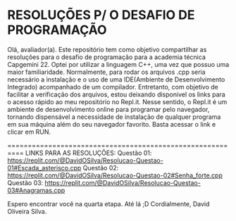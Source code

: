 # RESOLUÇÕES P/ O DESAFIO DE PROGRAMAÇÃO

Olá, avaliador(a).
Este repositório tem como objetivo compartilhar as resoluções para o desafio de programação para a academia técnica Capgemini 22. Optei por utilizar a linguagem C++, uma vez que possuo uma maior familiaridade. Normalmente, para rodar os arquivos .cpp seria necessário a instalação e o uso de uma IDE(Ambiente de Desenvolvimento Integrado) acompanhado de um compilador.
Entretanto, com objetivo de facilitar a verificação dos arquivos, estou deixando disponivel os links para o acesso rápido ao meu repositório no Repl.it. Nesse sentido, o Repl.it é um ambiente de desenvolvimento online para programar pelo navegador, tornando dispensável a necessidade de instalação de qualquer programa em sua máquina além do seu navegador favorito. Basta acessar o link e clicar em RUN.

==========================================================
LINKS PARA AS RESOLUÇÕES:
Questão 01: https://replit.com/@DavidOSilva/Resolucao-Questao-01#Escada_asterisco.cpp
Questão 02: https://replit.com/@DavidOSilva/Resolucao-Questao-02#Senha_forte.cpp
Questão 03: https://replit.com/@DavidOSilva/Resolucao-Questao-03#Anagramas.cpp

Espero encontrar você na quarta etapa. Até lá ;D
Cordialmente,
David Oliveira Silva.
